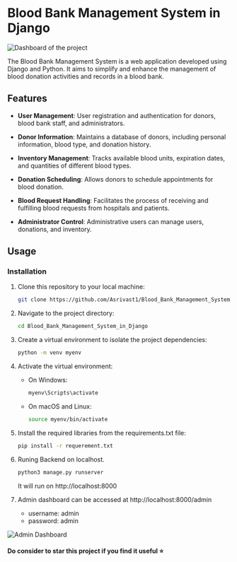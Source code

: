 # Blood Bank Management System in Django

![Dashboard of the project](https://github.com/Asrivast1/Blood_Bank_Management_System_in_Django/assets/56469418/6f1c47df-7cce-46d8-845c-43de810d825b)


The Blood Bank Management System is a web application developed using Django and Python. It aims to simplify and enhance the management of blood donation activities and records in a blood bank.

## Features

- **User Management**: User registration and authentication for donors, blood bank staff, and administrators.

- **Donor Information**: Maintains a database of donors, including personal information, blood type, and donation history.

- **Inventory Management**: Tracks available blood units, expiration dates, and quantities of different blood types.

- **Donation Scheduling**: Allows donors to schedule appointments for blood donation.

- **Blood Request Handling**: Facilitates the process of receiving and fulfilling blood requests from hospitals and patients.

- **Administrator Control**: Administrative users can manage users, donations, and inventory.

## Usage

### Installation

1. Clone this repository to your local machine:
   ```bash
   git clone https://github.com/Asrivast1/Blood_Bank_Management_System_in_Django.git
   ```

2. Navigate to the project directory:
   ```bash
   cd Blood_Bank_Management_System_in_Django
   ```

3. Create a virtual environment to isolate the project dependencies:
   ```bash
   python -m venv myenv
   ```

4. Activate the virtual environment:
   - On Windows:
     ```bash
     myenv\Scripts\activate
     ```
   - On macOS and Linux:
     ```bash
     source myenv/bin/activate
     ```

5. Install the required libraries from the requirements.txt file:
   ```bash
   pip install -r requerement.txt
   ```

6. Runing Backend on localhost.
   ```bash
   python3 manage.py runserver
   ```
   It will run on http://localhost:8000

7. Admin dashboard can be accessed at http://localhost:8000/admin
   * username: admin
   * password: admin

![Admin Dashboard](https://github.com/Asrivast1/Blood_Bank_Management_System_in_Django/assets/56469418/f38f14b0-b78d-4a46-b590-faa88131f197)

#### Do consider to star this project if you find it useful ⭐
